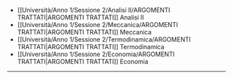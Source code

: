 - [[Università/Anno 1/Sessione 2/Analisi II/ARGOMENTI TRATTATI|ARGOMENTI TRATTATI]] Analisi II
- [[Università/Anno 1/Sessione 2/Meccanica/ARGOMENTI TRATTATI|ARGOMENTI TRATTATI]] Meccanica
- [[Università/Anno 1/Sessione 2/Termodinamica/ARGOMENTI TRATTATI|ARGOMENTI TRATTATI]] Termodinamica
- [[Università/Anno 1/Sessione 2/Economia/ARGOMENTI TRATTATI|ARGOMENTI TRATTATI]] Economia
---
